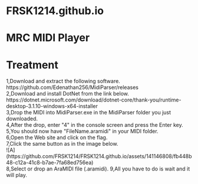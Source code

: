 # FRSK1214.github.io
<h1>MRC MIDI Player</h1>

<h1>Treatment</h1>
1,Download and extract the following software.<br>
https://github.com/Edenathan256/MidiParser/releases<br>
2,Download and install DotNet from the link below.<br>
https://dotnet.microsoft.com/download/dotnet-core/thank-you/runtime-desktop-3.1.10-windows-x64-installer<br>
3,Drop the MIDI into MidiParser.exe in the MidiParser folder you just downloaded.<br>
4,After the drop, enter "4" in the console screen and press the Enter key.<br>
5,You should now have "FileName.aramidi" in your MIDI folder.<br>
6,Open the Web site and click on the flag.<br>
7,Click the same button as in the image below.<br>
![A](https://github.com/FRSK1214/FRSK1214.github.io/assets/141146808/fb448b48-c12a-41c8-b7ae-7fa68ed756ea)<br>
8,Select or drop an AraMIDI file (.aramidi).
9,All you have to do is wait and it will play.

